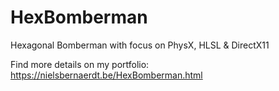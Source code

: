 # HexBomberman
Hexagonal Bomberman with focus on PhysX, HLSL &amp; DirectX11

Find more details on my portfolio: https://nielsbernaerdt.be/HexBomberman.html
